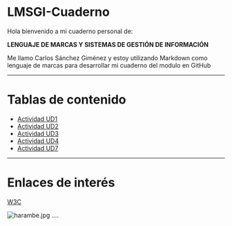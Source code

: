 # LMSGI-Cuaderno
Hola bienvenido a mi cuaderno personal de:

**LENGUAJE DE MARCAS Y SISTEMAS DE GESTIÓN DE INFORMACIÓN**

Me llamo Carlos Sánchez Giménez y estoy utilizando Markdown como lenguaje de marcas para desarrollar mi cuaderno del modulo en GitHub

---------
# Tablas de contenido
- [Actividad UD1](ActividadUD1.md)
- [Actividad UD2](ActividadUD2.md)
- [Actividad UD3](ActividadUD3.md)
- [Actividad UD4](ActividadUD4.md)
- [Actividad UD7](ActividadUD7.md)
----
# Enlaces de interés

[W3C](https://www.w3.org/)

![harambe.jpg](https://ichef.bbci.co.uk/news/976/cpsprodpb/D2D2/production/_118707935_untitled-1.jpg)
....
